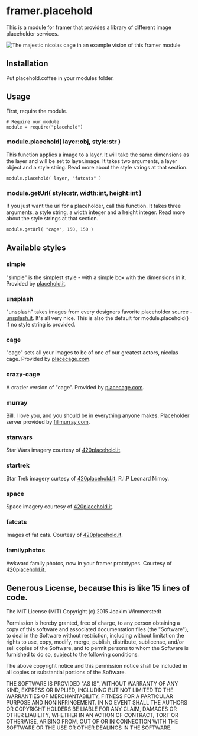 # framer.placehold
This is a module for framer that provides a library of different image placeholder services.

![The majestic nicolas cage in an example vision of this framer module](https://cloud.githubusercontent.com/assets/2109753/6866277/e0bcc5b6-d476-11e4-8766-22404b90bc52.jpg)

## Installation
Put placehold.coffee in your modules folder.

## Usage
First, require the module.
````
# Require our module
module = require("placehold")
````

### module.placehold( layer:obj, style:str )
This function applies a image to a layer. It will take the same dimensions as the layer and will be set to layer.image. It takes two arguments, a layer object and a style string. Read more about the style strings at that section. 

````
module.placehold( layer, "fatcats" )
````

### module.getUrl( style:str, width:int, height:int )
If you just want the url for a placeholder, call this function. It takes three arguments, a style string, a width integer and a height integer. Read more about the style strings at that section.

````
module.getUrl( "cage", 150, 150 )
````

## Available styles
### simple
"simple" is the simplest style - with a simple box with the dimensions in it. Provided by [placehold.it][placeholdit].

### unsplash
"unsplash" takes images from every designers favorite placeholder source - [unsplash.it][unsplash]. It's all very nice. This is also the default for module.placehold() if no style string is provided.

### cage
"cage" sets all your images to be of one of our greatest actors, nicolas cage. Provided by [placecage.com][cage].

### crazy-cage
A crazier version of "cage". Provided by [placecage.com][cage].

### murray
Bill.  I love you, and you should be in everything anyone makes. Placeholder server provided by [fillmurray.com][murray].

### starwars
Star Wars imagery courtesy of [420placehold.it][420].

### startrek
Star Trek imagery curtesy of [420placehold.it][420]. R.I.P Leonard Nimoy.

### space
Space imagery courtesy of [420placehold.it][420].

### fatcats
Images of fat cats. Courtesy of [420placehold.it][420].

### familyphotos
Awkward family photos, now in your framer prototypes. Courtesy of [420placehold.it][420].

## Generous License, because this is like 15 lines of code.
The MIT License (MIT)
Copyright (c) 2015 Joakim Wimmerstedt

Permission is hereby granted, free of charge, to any person obtaining a copy
of this software and associated documentation files (the "Software"), to deal
in the Software without restriction, including without limitation the rights
to use, copy, modify, merge, publish, distribute, sublicense, and/or sell
copies of the Software, and to permit persons to whom the Software is
furnished to do so, subject to the following conditions:

The above copyright notice and this permission notice shall be included in
all copies or substantial portions of the Software.

THE SOFTWARE IS PROVIDED "AS IS", WITHOUT WARRANTY OF ANY KIND, EXPRESS OR
IMPLIED, INCLUDING BUT NOT LIMITED TO THE WARRANTIES OF MERCHANTABILITY,
FITNESS FOR A PARTICULAR PURPOSE AND NONINFRINGEMENT. IN NO EVENT SHALL THE
AUTHORS OR COPYRIGHT HOLDERS BE LIABLE FOR ANY CLAIM, DAMAGES OR OTHER
LIABILITY, WHETHER IN AN ACTION OF CONTRACT, TORT OR OTHERWISE, ARISING FROM,
OUT OF OR IN CONNECTION WITH THE SOFTWARE OR THE USE OR OTHER DEALINGS IN
THE SOFTWARE.

[420]: http://420placehold.it/
[cage]: http://placecage.com/
[murray]: http://fillmurray.com
[unsplash]: http://unsplash.it
[placeholdit]: http://placehold.it 
